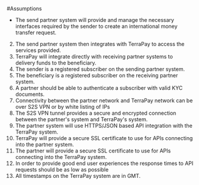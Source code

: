 #Assumptions

* The send partner system will provide and manage the necessary interfaces required by the sender to create an international money transfer request.
2. The send partner system then integrates with TerraPay to access the services provided.
3. TerraPay will integrate directly with receiving partner systems to delivery funds to the beneficiary.
4. The sender is a registered subscriber on the sending partner system.
5. The beneficiary is a registered subscriber on the receiving partner system.
6. A partner should be able to authenticate a subscriber with valid KYC documents.
7. Connectivity between the partner network and TerraPay network can be over S2S VPN or by white listing of IPs
8. The S2S VPN tunnel provides a secure and encrypted connection between the partner's system and TerraPay's system.
9. The partner system will use HTTPS/JSON based API integration with the TerraPay system.
10. TerraPay will provide a secure SSL certificate to use for APIs connecting into the partner system.
11. The partner will provide a secure SSL certificate to use for APIs connecting into the TerraPay system.
12. In order to provide good end user experiences the response times to API requests should be as low as possible
13. All timestamps on the TerraPay system are in GMT.
